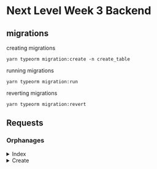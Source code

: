 # Next Level Week 3 Backend

## migrations

creating migrations
```
yarn typeorm migration:create -n create_table
```

running migrations
```
yarn typeorm migration:run
```

reverting migrations
```
yarn typeorm migration:revert
```

## Requests

### Orphanages

<details>
  <summary>Index</summary>

  curl
  ```
  curl -H 'content-type: application/json' -X "GET" 'http://localhost:3333/orphanages' | jq
  ```

  status `200 OK`

  response
  ```
  [
    {
      "id": 1,
      "name": "Lar das meninas",
      "latitude": -27.2104,
      "longitude": -49.6291,    "about": "Sobre o orfanato",
      "instructions": "Venha visitar",
      "opening_hours": "Das 8h ate 18h",
      "open_on_weekends": true
    },
    {
      "id": 2,
      "name": "Lar das meninas",
      "latitude": -27.2104,
      "longitude": -49.6291,
      "about": "Sobre o orfanato",
      "instructions": "Venha visitar",
      "opening_hours": "Das 8h ate 18h",
      "open_on_weekends": true
    }
  ]
  ```
</details>

<details>
  <summary>Create</summary>

  curl
  ```
  curl -H 'content-type: application/json' -d '{ "name": "Lar das meninas", "latitude": -27.2104, "longitude": -49.6291, "about": "Sobre o orfanato", "instructions": "Venha visitar", "opening_hours": "Das 8h ate 18h", "open_on_weekends": true }'  -X "POST" 'http://
localhost:3333/orphanages' | jq
```

  status `201 Created`

  reponse
  ```
  {
    "name": "Lar das meninas",
    "latitude": -27.2104,
    "longitude": -49.6291,
    "about": "Sobre o orfanato",
    "instructions": "Venha visitar",
    "opening_hours": "Das 8h ate 18h",
    "open_on_weekends": true,
    "id": 2
  }
  ```
</details>
